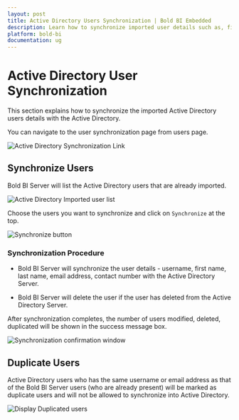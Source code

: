 ```yaml
---
layout: post
title: Active Directory Users Synchronization | Bold BI Embedded
description: Learn how to synchronize imported user details such as, first name, last name, email address, and contact number from Windows Active Directory in Bold BI Embedded.
platform: bold-bi
documentation: ug
---
```


# Active Directory User Synchronization

This section explains how to synchronize the imported Active Directory users details with the Active Directory.

You can navigate to the user synchronization page from users page.

![Active Directory Synchronization Link](/bold-bi-docs/static/assets/embedded/managing-resources/manage-users/images/user-synchronisation-navigation-button.png#width=60%)

## Synchronize Users

Bold BI Server will list the Active Directory users that are already imported.

![Active Directory Imported user list](/bold-bi-docs/static/assets/embedded/managing-resources/manage-users/images/imported-user-list.png)

Choose the users you want to synchronize and click on `Synchronize` at the top. 

![Synchronize button](/bold-bi-docs/static/assets/embedded/managing-resources/manage-users/images/Synchronize-button.png)

### Synchronization Procedure

* Bold BI Server will synchronize the user details - username, first name, last name, email address, contact number with the Active Directory Server.

* Bold BI Server will delete the user if the user has deleted from the Active Directory Server. 

After synchronization completes, the number of users modified, deleted, duplicated will be shown in the success message box.

![Synchronization confirmation window](/bold-bi-docs/static/assets/embedded/managing-resources/manage-users/images/Synchronization-Confirmation-window.png#width=65%)

## Duplicate Users

Active Directory users who has the same username or email address as that of the Bold BI Server users (who are already present) will be marked as duplicate users and will not be allowed to synchronize into Active Directory.

![Display Duplicated users](/bold-bi-docs/static/assets/embedded/managing-resources/manage-users/images/display-duplicate-message.png)

